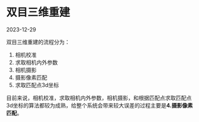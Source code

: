 # 双目三维重建

2023-12-29


双目三维重建的流程分为：
1. 相机校准
2. 求取相机内外参数
3. 相机摄影
4. 摄影像素匹配
5. 求取匹配点3d坐标

目前来说，相机校准，求取相机内外参数，相机摄影，和根据匹配点求取匹配点3d坐标的算法都较为成熟，给整个系统会带来较大误差的过程主要是**4.摄影像素匹配**。

